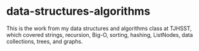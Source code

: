 # data-structures-algorithms

This is the work from my data structures and algorithms class at TJHSST, which covered strings, recursion, Big-O, sorting, hashing, ListNodes, data collections, trees, and graphs.
